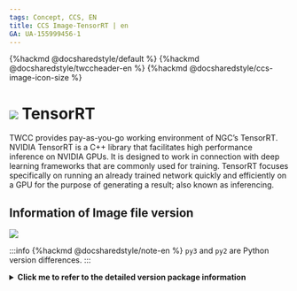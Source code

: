 ```yaml
---
tags: Concept, CCS, EN
title: CCS Image-TensorRT | en
GA: UA-155999456-1
---
```


{%hackmd @docsharedstyle/default %}
{%hackmd @docsharedstyle/twccheader-en %}
{%hackmd @docsharedstyle/ccs-image-icon-size %}

# <img class="ccsimgicon" src="https://cos.twcc.ai/SYS-MANUAL/uploads/upload_f55059e9d0a6ac45c44bcc0ec1bebff5.png">  TensorRT

TWCC provides pay-as-you-go working environment of NGC’s TensorRT. NVIDIA TensorRT is a C++ library that facilitates high performance inference on NVIDIA GPUs. It is designed to work in connection with deep learning frameworks that are commonly used for training. TensorRT focuses specifically on running an already trained network quickly and efficiently on a GPU for the purpose of generating a result; also known as inferencing.

## <i class="fa fa-sticky-note" aria-hidden="true"></i> <span class="ccsimglist">Information of Image file version
</span> 

![](https://cos.twcc.ai/SYS-MANUAL/uploads/upload_1a5476938720e686dfc41d59b630d713.png)

:::info
{%hackmd @docsharedstyle/note-en %}
`py3` and `py2` are Python version differences.
:::


<details class="docspoiler">

<summary><b>Click me to refer to the detailed version package information</b></summary>

- [tensorrt-19.08-py3](https://docs.nvidia.com/deeplearning/tensorrt/container-release-notes/rel_19-08.html#rel_19-08)
- [tensorrt-19.08-py2](https://docs.nvidia.com/deeplearning/tensorrt/container-release-notes/rel_19-08.html#rel_19-08)
- [tensorrt-19.02-py3-v1](https://docs.nvidia.com/deeplearning/tensorrt/container-release-notes/rel_19-02.html#rel_19-02)
- [tensorrt-19.02-py2-v1](https://docs.nvidia.com/deeplearning/tensorrt/container-release-notes/rel_19-02.html#rel_19-02)
- [tensorrt-18.12-py3-v1](https://docs.nvidia.com/deeplearning/tensorrt/container-release-notes/rel_18.12.html#rel_18.12)
- [tensorrt-18.12-py2-v1](https://docs.nvidia.com/deeplearning/tensorrt/container-release-notes/rel_18.12.html#rel_18.12)
- [tensorrt-18.10-py3-v1](https://docs.nvidia.com/deeplearning/tensorrt/container-release-notes/rel_18.10.html#rel_18.10)
- [tensorrt-18.10-py2-v1](https://docs.nvidia.com/deeplearning/tensorrt/container-release-notes/rel_18.10.html#rel_18.10)
- [tensorrt-18.08-py3-v1](https://docs.nvidia.com/deeplearning/tensorrt/container-release-notes/rel_18.08.html#rel_18.08)
- [tensorrt-18.08-py2-v1](https://docs.nvidia.com/deeplearning/tensorrt/container-release-notes/rel_18.08.html#rel_18.08)

</details>
